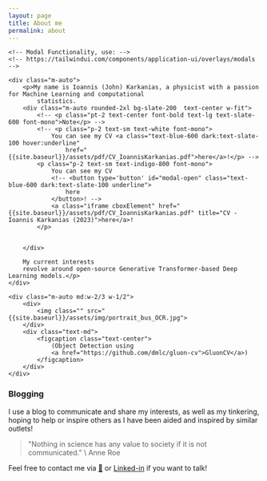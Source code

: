 ```yaml
---
layout: page
title: About me
permalink: about
---
```


<!-- https://stackoverflow.com/questions/40453881/change-of-opacity-using-css-transition-and-vanilla-javascript-works-only-when-fa -->

<div class="md:grid md:grid-cols-2 md:gap-3">

    <!-- Modal Functionality, use: -->
    <!-- https://tailwindui.com/components/application-ui/overlays/modals -->

    <div class="m-auto">
        <p>My name is Ioannis (John) Karkanias, a physicist with a passion for Machine Learning and computational
            statistics.
        <div class="m-auto rounded-2xl bg-slate-200  text-center w-fit">
            <!-- <p class="pt-2 text-center font-bold text-lg text-slate-600 font-mono">Note</p> -->
            <!-- <p class="p-2 text-sm text-white font-mono">
                You can see my CV <a class="text-blue-600 dark:text-slate-100 hover:underline"
                    href="{{site.baseurl}}/assets/pdf/CV_IoannisKarkanias.pdf">here</a>!</p> -->
            <p class="p-2 text-sm text-indigo-800 font-mono">
                You can see my CV
                <!-- <button type='button' id="modal-open" class="text-blue-600 dark:text-slate-100 underline">
                    here
                </button>! -->
                <a class="iframe cboxElement" href="{{site.baseurl}}/assets/pdf/CV_IoannisKarkanias.pdf" title="CV - Ioannis Karkanias (2023)">here</a>!
            </p>


        </div>

        My current interests
        revolve around open-source Generative Transformer-based Deep Learning models.</p>
    </div>

    <div class="m-auto md:w-2/3 w-1/2">
        <div>
            <img class="" src="{{site.baseurl}}/assets/img/portrait_bus_OCR.jpg">
        </div>
        <div class="text-md">
            <figcaption class="text-center">
                (Object Detection using
                <a href="https://github.com/dmlc/gluon-cv">GluonCV</a>)
            </figcaption>
        </div>
    </div>

</div>

<script>
    jQuery('a.iframe').colorbox({iframe:true, width: "80%", height: "60vh%"});

</script>


<!-- TODO: Education and work summary -->

### Blogging

I use a blog to communicate and share my interests, as well as my tinkering, hoping to help or inspire others as I have
been aided and inspired by similar outlets!

> "Nothing in science has any value to society if it is not communicated." \\
> Anne Roe

Feel free to contact me via [📧](ioannis.karkanias@gmail.com) or
[Linked-in](https://www.linkedin.com/in/ioannis-karkanias-71996a1aa/) if you want to talk!